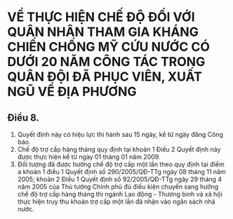 # VỀ THỰC HIỆN CHẾ ĐỘ ĐỐI VỚI QUÂN NHÂN THAM GIA KHÁNG CHIẾN CHỐNG MỸ CỨU NƯỚC CÓ DƯỚI 20 NĂM CÔNG TÁC TRONG QUÂN ĐỘI ĐÃ PHỤC VIÊN, XUẤT NGŨ VỀ ĐỊA PHƯƠNG

## Điều 8.  
1. Quyết định này có hiệu lực thi hành sau 15 ngày, kể từ ngày đăng Công báo.  
2. Chế độ trợ cấp hàng tháng quy định tại khoản 1 Điều 2 Quyết định này được thực hiện kể từ ngày 01 tháng 01 năm 2009.  
3. Đối tượng đã được hưởng chế độ trợ cấp một lần theo quy định tại điểm a khoản 1 điều 1 Quyết định số 290/2005/QĐ-TTg ngày 08 tháng 11 năm 2005; khoản 2 Điều 1 Quyết định số 92/2005/QĐ-TTg  ngày 29 tháng 4 năm 2005 của Thủ tướng Chính phủ đủ điều kiện chuyển sang hưởng chế độ trợ cấp hàng tháng thì ngành Lao động - Thương binh và xã hội thực hiện truy thu khoản trợ cấp một lần đã nhận vào ngân sách nhà nước.